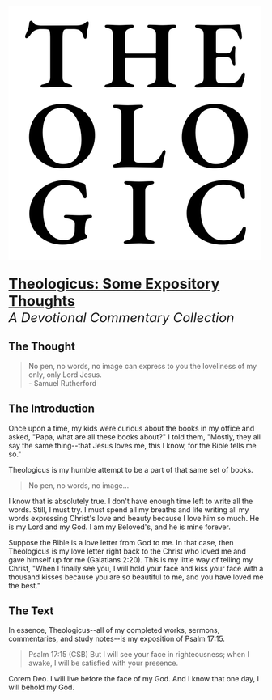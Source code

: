 <img class="intro-right" src="logo-theologicus.png">

<p style="font-size: 2em; margin-bottom: 0px "><strong><a class="header" href="#theologicus-some-expository-thoughts">Theologicus: Some Expository Thoughts</a></strong></p>

<p style="font-size: 1.6rem; margin-top: 0px "><i>A Devotional Commentary Collection</i><p>

## The Thought

>No pen, no words, no image can express to you the loveliness of my only, only Lord Jesus.  
>\- Samuel Rutherford

## The Introduction

Once upon a time, my kids were curious about the books in my office and asked, "Papa, what are all these books about?" I told them, "Mostly, they all say the same thing--that Jesus loves me, this I know, for the Bible tells me so."

Theologicus is my humble attempt to be a part of that same set of books.

>No pen, no words, no image...

I know that is absolutely true. I don't have enough time left to write all the words. Still, I must try. I must spend all my breaths and life writing all my words expressing Christ's love and beauty because I love him so much. He is my Lord and my God. I am my Beloved's, and he is mine forever.

Suppose the Bible is a love letter from God to me. In that case, then Theologicus is my love letter right back to the Christ who loved me and gave himself up for me (Galatians 2:20). This is my little way of telling my Christ, "When I finally see you, I will hold your face and kiss your face with a thousand kisses because you are so beautiful to me, and you have loved me the best."

## The Text

In essence, Theologicus--all of my completed works, sermons, commentaries, and study notes--is my exposition of Psalm 17:15.

>Psalm 17:15 (CSB) But I will see your face in righteousness; when I awake, I will be satisfied with your presence.

Corem Deo. I will live before the face of my God. And I know that one day, I will behold my God.
